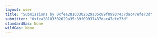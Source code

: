 ```yaml
---
layout: user
title: "Submissions by 0xfea28103302629a35c89f09937437dac47efe73d"
submitter: "0xfea28103302629a35c89f09937437dac47efe73d"
standardGas: None
wildGas: None
---
```

